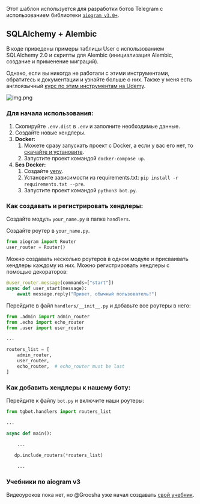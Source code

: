 Этот шаблон используется для разработки ботов Telegram с использованием библиотеки [`aiogram v3.0+`](https://github.com/aiogram/aiogram/tree/dev-3.x).

## SQLAlchemy + Alembic
В коде приведены примеры таблицы User с использованием SQLAlchemy 2.0 и скрипты для Alembic (инициализация Alembic, создание и применение миграций).

Однако, если вы никогда не работали с этими инструментами, обратитесь к документации и узнайте больше о них. Также у меня есть англоязычный [курс по этим инструментам на Udemy](https://www.udemy.com/course/sqlalchemy-alembic-bootcamp/?referralCode=E9099C5B5109EB747126).

![img.png](https://img-c.udemycdn.com/course/240x135/5320614_a8af_2.jpg)

### Для начала использования:
1. Скопируйте `.env.dist` в `.env` и заполните необходимые данные.
2. Создайте новые хендлеры.
3. **Docker:**
   1. Можете сразу запускать проект с Docker, а если у вас его нет, то [скачайте и установите](https://docs.docker.com/get-docker/).
   2. Запустите проект командой `docker-compose up`.
4. **Без Docker:**
   1. Создайте [venv](https://docs.python.org/3/library/venv.html).
   2. Установите зависимости из requirements.txt: `pip install -r requirements.txt --pre`.
   3. Запустите проект командой `python3 bot.py`.

### Как создавать и регистрировать хендлеры:
Создайте модуль `your_name.py` в папке `handlers`.

Создайте роутер в `your_name.py`.
```python
from aiogram import Router
user_router = Router()
```
Можно создавать несколько роутеров в одном модуле и присваивать хендлеры каждому из них. Можно регистрировать хендлеры с помощью декораторов:
```python
@user_router.message(commands=["start"])
async def user_start(message):
    await message.reply("Привет, обычный пользователь!")
```

Перейдите в файл `handlers/__init__.py` и добавьте все роутеры в него:
```python
from .admin import admin_router
from .echo import echo_router
from .user import user_router

...

routers_list = [
    admin_router,
    user_router,
    echo_router,  # echo_router must be last
]

```
### Как добавить хендлеры к нашему боту:
Перейдите к файлу `bot.py` и включите наши роутеры:
```python
from tgbot.handlers import routers_list

...

async def main():
   
    ...

   dp.include_routers(*routers_list)

    ...


```

### Учебники по aiogram v3
Видеоуроков пока нет, но @Groosha уже начал создавать [свой учебник](https://mastergroosha.github.io/aiogram-3-guide).